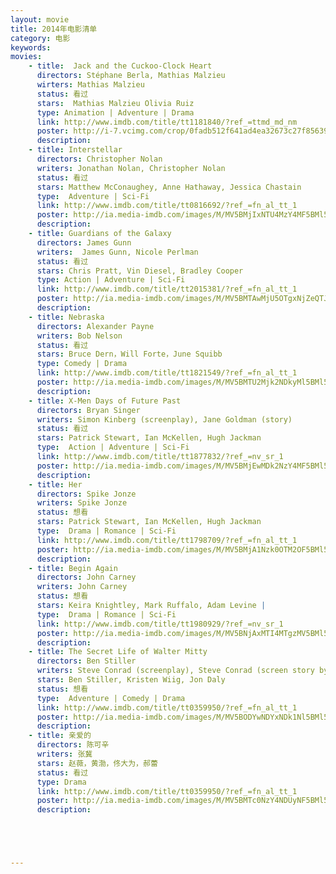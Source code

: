```yaml
---
layout: movie 
title: 2014年电影清单
category: 电影
keywords: 
movies: 
    - title:  Jack and the Cuckoo-Clock Heart
      directors: Stéphane Berla, Mathias Malzieu
      wirters: Mathias Malzieu
      status: 看过
      stars:  Mathias Malzieu Olivia Ruiz
      type: Animation | Adventure | Drama   
      link: http://www.imdb.com/title/tt1181840/?ref_=ttmd_md_nm
      poster: http://i-7.vcimg.com/crop/0fadb512f641ad4ea32673c27f85639f52672(600x)/thumb.jpg
      description:
    - title: Interstellar 
      directors: Christopher Nolan
      writers: Jonathan Nolan, Christopher Nolan
      status: 看过
      stars: Matthew McConaughey, Anne Hathaway, Jessica Chastain 
      type:  Adventure | Sci-Fi 
      link: http://www.imdb.com/title/tt0816692/?ref_=fn_al_tt_1
      poster: http://ia.media-imdb.com/images/M/MV5BMjIxNTU4MzY4MF5BMl5BanBnXkFtZTgwMzM4ODI3MjE@._V1_SX214_AL_.jpg
      description:
    - title: Guardians of the Galaxy
      directors: James Gunn
      writers:  James Gunn, Nicole Perlman
      status: 看过
      stars: Chris Pratt, Vin Diesel, Bradley Cooper 
      type: Action | Adventure | Sci-Fi 
      link: http://www.imdb.com/title/tt2015381/?ref_=fn_al_tt_1 
      poster: http://ia.media-imdb.com/images/M/MV5BMTAwMjU5OTgxNjZeQTJeQWpwZ15BbWU4MDUxNDYxODEx._V1_SX214_AL_.jpg 
      description:
    - title: Nebraska
      directors: Alexander Payne
      writers: Bob Nelson
      status: 看过
      stars: Bruce Dern，Will Forte，June Squibb
      type: Comedy | Drama
      link: http://www.imdb.com/title/tt1821549/?ref_=fn_al_tt_1
      poster: http://ia.media-imdb.com/images/M/MV5BMTU2Mjk2NDkyMl5BMl5BanBnXkFtZTgwNTk0NzcyMDE@._V1_SX214_AL_.jpg
      description:
    - title: X-Men Days of Future Past 
      directors: Bryan Singer
      writers: Simon Kinberg (screenplay), Jane Goldman (story)
      status: 看过
      stars: Patrick Stewart, Ian McKellen, Hugh Jackman  
      type:  Action | Adventure | Sci-Fi 
      link: http://www.imdb.com/title/tt1877832/?ref_=nv_sr_1
      poster: http://ia.media-imdb.com/images/M/MV5BMjEwMDk2NzY4MF5BMl5BanBnXkFtZTgwNTY2OTcwMDE@._V1_SX214_AL_.jpg
      description:
    - title: Her  
      directors: Spike Jonze
      writers: Spike Jonze
      status: 想看 
      stars: Patrick Stewart, Ian McKellen, Hugh Jackman  
      type:  Drama | Romance | Sci-Fi 
      link: http://www.imdb.com/title/tt1798709/?ref_=fn_al_tt_1
      poster: http://ia.media-imdb.com/images/M/MV5BMjA1Nzk0OTM2OF5BMl5BanBnXkFtZTgwNjU2NjEwMDE@._V1_SY317_CR0,0,214,317_AL_.jpg
      description:
    - title: Begin Again  
      directors: John Carney 
      writers: John Carney
      status: 想看 
      stars: Keira Knightley, Mark Ruffalo, Adam Levine | 
      type:  Drama | Romance | Sci-Fi 
      link: http://www.imdb.com/title/tt1980929/?ref_=nv_sr_1
      poster: http://ia.media-imdb.com/images/M/MV5BNjAxMTI4MTgzMV5BMl5BanBnXkFtZTgwOTAwODEwMjE@._V1_SX214_AL_.jpg
      description:
    - title: The Secret Life of Walter Mitty
      directors: Ben Stiller
      writers: Steve Conrad (screenplay), Steve Conrad (screen story by) 
      stars: Ben Stiller, Kristen Wiig, Jon Daly 
      status: 想看
      type:  Adventure | Comedy | Drama 
      link: http://www.imdb.com/title/tt0359950/?ref_=fn_al_tt_1
      poster: http://ia.media-imdb.com/images/M/MV5BODYwNDYxNDk1Nl5BMl5BanBnXkFtZTgwOTAwMTk2MDE@._V1_SX214_AL_.jpg
      description:
    - title: 亲爱的 
      directors: 陈可辛
      writers: 张冀 
      stars: 赵薇，黄渤，佟大为，郝蕾
      status: 看过
      type: Drama   
      link: http://www.imdb.com/title/tt0359950/?ref_=fn_al_tt_1
      poster: http://ia.media-imdb.com/images/M/MV5BMTc0NzY4NDUyNF5BMl5BanBnXkFtZTgwMjY0OTE4MjE@._V1_SY317_CR1,0,214,317_AL_.jpg
      description:





---
```

